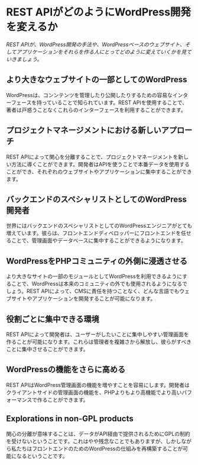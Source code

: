 # REST APIがどのようにWordPress開発を変えるか

*REST APIが、WordPress開発の手法や、WordPressベースのウェブサイト、そしてアプリケーションをそれらを作る人にとってどのように変えていくかを見ていきましょう。*

## より大きなウェブサイトの一部としてのWordPress

WordPressは、コンンテンツを管理したり公開したりするための容易なインターフェースを持っていることで知られています。REST APIを使用することで、著者は戸惑うことなくこれらのインターフェースを利用することができます。

## プロジェクトマネージメントにおける新しいアプローチ

REST APIによって関心を分離することで、プロジェクトマネージメントを新しい方法に導くことができます。開発者はAPIを使うことで本番データを使用することができ、それぞれのウェブサイトやアプリケーションに集中することができます。

## バックエンドのスペシャリストとしてのWordPress開発者

世界にはバックエンドのスペシャリストとしてのWordPressエンジニアがとても増えています。彼らは、フロントエンドディベロッパーにフロントエンドを任せることで、管理画面やデータベースに集中することができるようになります。
## WordPressをPHPコミュニティの外側に浸透させる

より大きなサイトの一部のモジュールとしてWordPressを利用できるようにすることで、WordPressは本来のコミュニティの外でも使用されるようになるでしょう。REST APIによって、CMSに責任を持つことなく、どんな言語でもウェブサイトやアプリケーションを開発することが可能になります。

## 役割ごとに集中できる環境

REST APIによって開発者は、ユーザーがしたいことに集中しやすい管理画面を作ることが可能になります。これらは管理者を複雑さから解放し、彼らがすべきことに集中させることができます。
## WordPressの機能をさらに高める

REST APIはWordPress管理画面の機能を増やすことを容易にします。開発者はクライアントサイドの管理画面の機能を、PHPよりもより高機能でより高いパフォーマンスで作ることができます。

## Explorations in non-GPL products

関心の分離が意味することは、データがAPI経由で提供されるためにGPLの制約を受けないということです。これはやや残念なことでもありますが、しかしながら私たちはフロントエンドのためのWordPressの仕組みを再構築することが可能になるということです。
